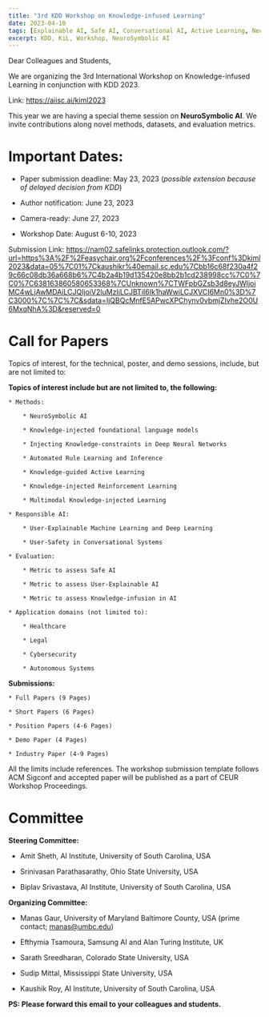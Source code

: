```yaml
---
title: "3rd KDD Workshop on Knowledge-infused Learning"
date: 2023-04-10
tags: [Explainable AI, Safe AI, Conversational AI, Active Learning, NeuroSymbolic AI, New Evaluation Metrics, New Datasets, Reinforcement Learning]
excerpt: KDD, KiL, Workshop, NeuroSymbolic AI
---
```


Dear Colleagues and Students,

We are organizing the 3rd International Workshop on Knowledge-infused Learning in conjunction with KDD 2023.  

Link: https://aiisc.ai/kiml2023

This year we are having a special theme session on **NeuroSymbolic AI**. We invite contributions along novel methods, datasets, and evaluation metrics. 

# Important Dates:

* Paper submission deadline: May 23, 2023 (_possible extension because of delayed decision from KDD_)

* Author notification: June 23, 2023

* Camera-ready: June 27, 2023

* Workshop Date: August 6-10, 2023 

Submission Link: https://nam02.safelinks.protection.outlook.com/?url=https%3A%2F%2Feasychair.org%2Fconferences%2F%3Fconf%3Dkiml2023&data=05%7C01%7Ckaushikr%40email.sc.edu%7Cbb16c68f230a4f29c66c08db36a668b6%7C4b2a4b19d135420e8bb2b1cd238998cc%7C0%7C0%7C638163860580653368%7CUnknown%7CTWFpbGZsb3d8eyJWIjoiMC4wLjAwMDAiLCJQIjoiV2luMzIiLCJBTiI6Ik1haWwiLCJXVCI6Mn0%3D%7C3000%7C%7C%7C&sdata=IjQBQcMnfE5APwcXPChynv0vbmjZIvhe2O0U6MxqNhA%3D&reserved=0


# Call for Papers

Topics of interest, for the technical, poster, and demo sessions, include, but are not limited to:

**Topics of interest include but are not limited to, the following:**

    * Methods:

        * NeuroSymbolic AI

        * Knowledge-injected foundational language models 

        * Injecting Knowledge-constraints in Deep Neural Networks

        * Automated Rule Learning and Inference

        * Knowledge-guided Active Learning

        * Knowledge-injected Reinforcement Learning

        * Multimodal Knowledge-injected Learning

    * Responsible AI:

        * User-Explainable Machine Learning and Deep Learning

        * User-Safety in Conversational Systems

    * Evaluation:

        * Metric to assess Safe AI

        * Metric to assess User-Explainable AI

        * Metric to assess Knowledge-infusion in AI

    * Application domains (not limited to):

        * Healthcare

        * Legal

        * Cybersecurity

        * Autonomous Systems


**Submissions:**

    * Full Papers (9 Pages)

    * Short Papers (6 Pages)

    * Position Papers (4-6 Pages)

    * Demo Paper (4 Pages)

    * Industry Paper (4-9 Pages)

All the limits include references.  The workshop submission template follows ACM Sigconf and accepted paper will be published as a part of CEUR Workshop Proceedings. 

# Committee

**Steering Committee:**

* Amit Sheth, AI Institute, University of South Carolina, USA

* Srinivasan Parathasarathy, Ohio State University, USA

* Biplav Srivastava, AI Institute, University of South Carolina, USA

**Organizing Committee:**

* Manas Gaur, University of Maryland Baltimore County, USA (prime contact; manas@umbc.edu)

* Efthymia Tsamoura, Samsung AI and Alan Turing Institute, UK

* Sarath Sreedharan, Colorado State University, USA

* Sudip Mittal, Mississippi State University, USA

* Kaushik Roy, AI Institute, University of South Carolina, USA


**PS: Please forward this email to your colleagues and students.**
 